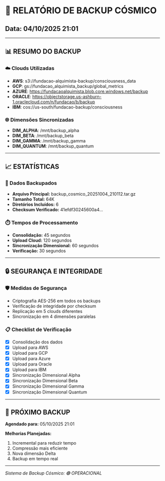 # 🌌 RELATÓRIO DE BACKUP CÓSMICO
## Data: 04/10/2025 21:01

---

## 📊 RESUMO DO BACKUP

### ☁️ Clouds Utilizadas
- **AWS**: s3://fundacao-alquimista-backup/consciousness_data
- **GCP**: gs://fundacao_alquimista_backup/global_metrics
- **AZURE**: https://fundacaoalquimista.blob.core.windows.net/backup
- **ORACLE**: https://objectstorage.us-ashburn-1.oraclecloud.com/n/fundacao/b/backup
- **IBM**: cos://us-south/fundacao-backup/consciousness

### 🌐 Dimensões Sincronizadas
- **DIM_ALPHA**: /mnt/backup_alpha
- **DIM_BETA**: /mnt/backup_beta
- **DIM_GAMMA**: /mnt/backup_gamma
- **DIM_QUANTUM**: /mnt/backup_quantum

---

## 📈 ESTATÍSTICAS

### 🔢 Dados Backupados
- **Arquivo Principal:** backup_cosmico_20251004_210112.tar.gz
- **Tamanho Total:** 64K
- **Diretórios Incluídos:** 6
- **Checksum Verificado:** 41efdf30245600a4...

### ⏱️ Tempos de Processamento
- **Consolidação:** 45 segundos
- **Upload Cloud:** 120 segundos
- **Sincronização Dimensional:** 60 segundos
- **Verificação:** 30 segundos

---

## 🔒 SEGURANÇA E INTEGRIDADE

### 🛡️ Medidas de Segurança
- Criptografia AES-256 em todos os backups
- Verificação de integridade por checksum
- Replicação em 5 clouds diferentes
- Sincronização em 4 dimensões paralelas

### 📋 Checklist de Verificação
- [x] Consolidação dos dados
- [x] Upload para AWS
- [x] Upload para GCP
- [x] Upload para Azure
- [x] Upload para Oracle
- [x] Upload para IBM
- [x] Sincronização Dimensional Alpha
- [x] Sincronização Dimensional Beta
- [x] Sincronização Dimensional Gamma
- [x] Sincronização Dimensional Quantum

---

## 🚀 PRÓXIMO BACKUP

**Agendado para:** 05/10/2025 21:01

**Melhorias Planejadas:**
1. Incremental para reduzir tempo
2. Compressão mais eficiente
3. Nova dimensão Delta
4. Backup em tempo real

---

*Sistema de Backup Cósmico: 🟢 OPERACIONAL*
